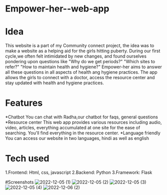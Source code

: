 # Empower-her--web-app

# Idea 

This website is a part of my Community connect project, the idea was to make a website as a helping aid for the girls hitting puberty. During our first cycle,we often felt intimidated by new changes, and found ourselves pondering upon questions like "Why do we get periods?" "Which sites to refer?" "How to maintain health and hygiene?" Empower-her aims to answer all these questions in all aspects of health ang hygiene practices. The app allows the girls to connect with a doctor, access the resource center and stay updated with health and hygiene practices.

# Features

*Chatbot
 You can chat with Radha,our chatbot for faqs, general questions
*Resource center
 This web app provides various resources including audio, video, articles, everything accumulated at one site for the ease of searching. You'll find everything in the resource center.
*Language friendly
You can access our website in two languages, hindi as well as english

# Tech used

1.Frontend: Html, css, javascript
2.Backend: Python
3.Framework: Flask

#Screenshots
![2022-12-05 (1)](https://user-images.githubusercontent.com/80147820/216802776-4d5bc223-ba5e-4ad0-b5cc-7bfab436c85c.png)
![2022-12-05 (2)](https://user-images.githubusercontent.com/80147820/216802782-832db087-da2e-482f-9ae2-2d2005535e33.png)
![2022-12-05 (3)](https://user-images.githubusercontent.com/80147820/216802786-71d7fd7b-ba8a-42b9-bf23-44f0140c4c1e.png)
![2022-12-05 (4)](https://user-images.githubusercontent.com/80147820/216802789-b124ab31-257e-4b01-a69c-f2bcfccf56a3.png)
![2022-12-06 (2)](https://user-images.githubusercontent.com/80147820/216802795-be307b7b-6a8b-4e76-a0db-2d2cf460cff7.png)
